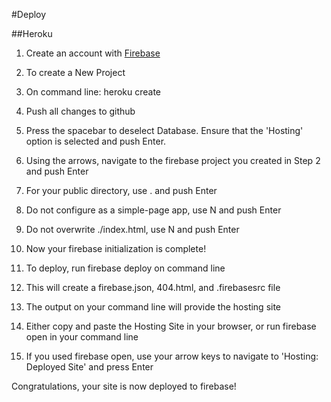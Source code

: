 #Deploy

##Heroku

1. Create an account with [Firebase](https://www.heroku.com/)
2. To create a New Project
  1. On command line: heroku create <insert project name>
3. Push all changes to github


6. Press the spacebar to deselect Database. Ensure that the 'Hosting' option is selected and push Enter.
7. Using the arrows, navigate to the firebase project you created in Step 2 and push Enter
8. For your public directory, use . and push Enter
9. Do not configure as a simple-page app, use N and push Enter
10. Do not overwrite ./index.html, use N and push Enter
11. Now your firebase initialization is complete!
12. To deploy, run firebase deploy on command line
  1. This will create a firebase.json, 404.html, and .firebasesrc file
  2. The output on your command line will provide the hosting site
13. Either copy and paste the Hosting Site in your browser, or run firebase open in your command line
  1. If you used firebase open, use your arrow keys to navigate to 'Hosting: Deployed Site' and press Enter

Congratulations, your site is now deployed to firebase!
